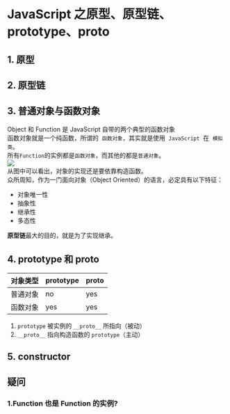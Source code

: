 # JavaScript 之原型、原型链、prototype、**proto**

## 1. 原型

## 2. 原型链

## 3. 普通对象与函数对象

Object 和 Function 是 JavaScript 自带的两个典型的函数对象<br />函数对象就是一个纯函数，所谓的  `函数对象`，其实就是使用  `JavaScript`  在  `模拟类`。<br />所有`Function`的实例都是`函数对象`，而其他的都是`普通对象`。<br />![](https://cdn.nlark.com/yuque/0/2020/webp/553597/1582442601252-59e17442-707c-42ac-8585-466b6ec5727c.webp#align=left&display=inline&height=390&originHeight=390&originWidth=1280&size=0&status=done&style=none&width=1280)<br />从图中可以看出，对象的实现还是要依靠构造函数。<br />众所周知，作为一门面向对象（Object Oriented）的语言，必定具有以下特征：

- 对象唯一性
- 抽象性
- 继承性
- 多态性

**原型链**最大的目的，就是为了实现继承。

## 4. prototype 和 **proto**

| 对象类型 | prototype | ****proto**** |
| -------- | --------- | ------------- |
| 普通对象 | no        | yes           |
| 函数对象 | yes       | yes           |

1. `prototype` 被实例的 `__proto__` 所指向（被动）
1. `__proto__` 指向构造函数的 `prototype`（主动）

## 5. constructor

## 疑问

### 1.Function 也是 Function 的实例?
